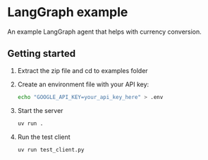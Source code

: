 # LangGraph example

An example LangGraph agent that helps with currency conversion.

## Getting started

1. Extract the zip file and cd to examples folder

2. Create an environment file with your API key:

   ```bash
   echo "GOOGLE_API_KEY=your_api_key_here" > .env
   ```

3. Start the server

   ```bash
   uv run .
   ```

4. Run the test client

   ```bash
   uv run test_client.py
   ```
